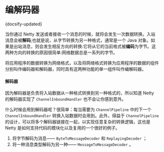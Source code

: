 # 编解码器
{docsify-updated}

当你通过 Netty 发送或者接收一个消息的时候，就将会发生一次数据转换。入站消息会被**解码**;也就是说，从字节转换为另一种格式，通常是一个 Java 对象。如果是出站消息，则会发生相反方向的转换:它将从它的当前格式被**编码**为字节。这两种方向的转换的原因很简单:网络数据总是一系列的字节。

将应用程序的数据转换为网络格式，以及将网络格式转换为应用程序的数据的组件分别叫作编码器和解码器，同时具有这两种功能的单一组件叫作编解码器。  

#### 解码器
因为解码器是负责将入站数据从一种格式转换到另一种格式的，所以知道 Netty 的解码器实现了 `ChannelInboundHandler` 也不会让你感到意外。

什么时候会用到解码器呢？很简单：每当需要为 `ChannelPipeline` 中的下一个 `ChannelInboundHandler` 转换入站数据时会用到。此外，得益于 `ChannelPipeline` 的设计，可以将多个解码器链接在一起，以实现任意复杂的转换逻辑，这也是 Netty 是如何支持代码的模块化以及复用的一个很好的例子。

1. 将字节解码为消息—— `ByteToMessageDecoder`  和  `ReplayingDecoder` ；
2. 将一种消息类型解码为另一种—— `MessageToMessageDecoder` 。